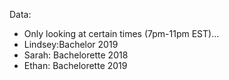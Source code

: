 Data:

<ul>
  <li> Only looking at certain times (7pm-11pm EST)...
  <li> Lindsey:Bachelor 2019
   <li> Sarah: Bachelorette 2018
     <li> Ethan: Bachelorette 2019
    

</ul>
